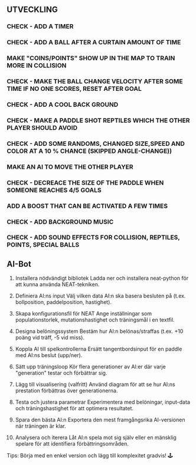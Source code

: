 ## UTVECKLING
### CHECK -   ADD A TIMER
### CHECK -   ADD A BALL AFTER A CURTAIN AMOUNT OF TIME
###           MAKE "COINS/POINTS" SHOW UP IN THE MAP TO TRAIN MORE IN COLLISION
### CHECK -   MAKE THE BALL CHANGE VELOCITY AFTER SOME TIME IF NO ONE SCORES, RESET AFTER GOAL
### CHECK -   ADD A COOL BACK GROUND
### CHECK -   MAKE A PADDLE SHOT REPTILES WHICH THE OTHER PLAYER SHOULD AVOID
### CHECK -   ADD SOME RANDOMS, CHANGED SIZE,SPEED AND COLOR AT A 10 % CHANCE (SKIPPED ANGLE-CHANGE))
###           MAKE AN AI TO MOVE THE OTHER PLAYER
### CHECK -   DECREACE THE SIZE OF THE PADDLE WHEN SOMEONE REACHES 4/5 GOALS
###          ADD A BOOST THAT CAN BE ACTIVATED A FEW TIMES
### CHECK -  ADD BACKGROUND MUSIC
### CHECK -  ADD SOUND EFFECTS FOR COLLISION, REPTILES, POINTS, SPECIAL BALLS


## AI-Bot
1. Installera nödvändigt bibliotek
Ladda ner och installera neat-python för att kunna använda NEAT-tekniken.

2. Definiera AI:ns input
Välj vilken data AI:n ska basera besluten på (t.ex. bollposition, paddelposition, hastighet).

3. Skapa konfigurationsfil för NEAT
Ange inställningar som populationstorlek, mutationshastighet och träningsmål i en textfil.

4. Designa belöningssystem
Bestäm hur AI:n belönas/straffas (t.ex. +10 poäng vid träff, -5 vid miss).

5. Koppla AI till spelkontrollerna
Ersätt tangentbordsinput för en paddle med AI:ns beslut (upp/ner).

6. Sätt upp träningsloop
Kör flera generationer av AI:er där varje "generation" testar och förbättrar sig.

7. Lägg till visualisering (valfritt)
Använd diagram för att se hur AI:ns prestation förbättras över generationerna.

8. Testa och justera parametrar
Experimentera med belöningar, input-data och träningshastighet för att optimera resultatet.

9. Spara den bästa AI:n
Exportera den mest framgångsrika AI-versionen när träningen är klar.

10. Analysera och iterera
Låt AI:n spela mot sig själv eller en mänsklig spelare för att identifiera förbättringsområden.

Tips: Börja med en enkel version och lägg till komplexitet gradvis! 🕹️
